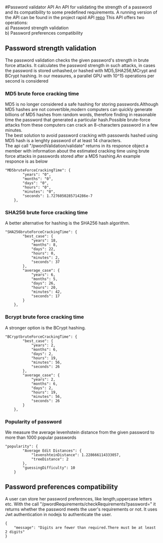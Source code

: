 
#Password validator API
 An API for validating the strength of a password and its compatibility to some predefined requirements. A running version of the API can be found in the project rapid API [repo](https://rapidapi.com/pantelisgiankoulidis/api/password-validator)
This API offers two operations: \
a) Password strength validation\
b) Password preferences compatibility


## Password strength validation
The password validation checks the given password's strength in brute force attacks. It calculates the password strength in such attacks, in cases the password is stored unhashed,or hashed with MD5,SHA256,MCrypt and BCrypt hashing.
In our measures, a parallel GPU with 10^15 operations per second is considered

### MD5 brute force cracking time
MD5 is no longer considered a safe hashing for storing passwords.Although MD5 hashes are not convertible,modern computers can quickly generate billions of MD5 hashes from random words,
therefore finding in reasonable time the password that generated a particular hash.Possible brute-force attacks from 
these computers can crack an 8-characters password in a few minutes.\
The best solution to avoid password cracking with passowrds hashed using MD5 hash is a lenghty password of at least 14 characters.\
The api call "/pwordValidation/validate" returns in its responce object a member with information about the estimated cracking time using
brute force attacks in passwords stored after a MD5 hashing.An example responce is as below
~~~ 
"MD5bruteForceCrackingTime": {
        "years": "0",
        "months": "0",
        "days": "0",
        "hours": "0",
        "minutes": "0",
        "seconds": 1.7276050285714286e-7
    },
~~~ 
### SHA256 brute force cracking time
A better alternative for hashing is the SHA256 hash algorithm.
~~~
"SHA256bruteForceCrackingTime": {
        "best_case": {
            "years": 18,
            "months": 8,
            "days": 22,
            "hours": 0,
            "minutes": 2,
            "seconds": 37
        },
        "average_case": {
            "years": 6,
            "months": 5,
            "days": 26,
            "hours": 20,
            "minutes": 42,
            "seconds": 17
        }
    },
~~~


### Bcrypt brute force cracking time
A stronger option is the BCrypt hashing.
~~~
"BCryptbruteForceCrackingTime": {
        "best_case": {
            "years": 2,
            "months": 6,
            "days": 2,
            "hours": 19,
            "minutes": 56,
            "seconds": 26
        },
        "average_case": {
            "years": 2,
            "months": 6,
            "days": 2,
            "hours": 19,
            "minutes": 56,
            "seconds": 26
        }
    },
~~~

### Popularity of password
We measure the average levenhstein distance from the given password to more than 1000 popular passwords
~~~
"popularity": {
        "Average Edit Distances": {
            "levenshteinDistance": 1.228666114333057,
            "treeDistance": 2
        },
        "guessingDifficulty": 10
    }
~~~

## Password preferences compatibility
A user can store her password preferences, like length,uppercase letters etc. With the call "/pwordRequirements/checkRequirements?password=<password>" it returns whether the password meets the user's requirements or not.
It uses Jwt authentication in nodejs to authenticate the user.
~~~
{
    "message": "Digits are fewer than required.There must be at least 2 digits"
}
~~~


        
        
        
        
        
    
